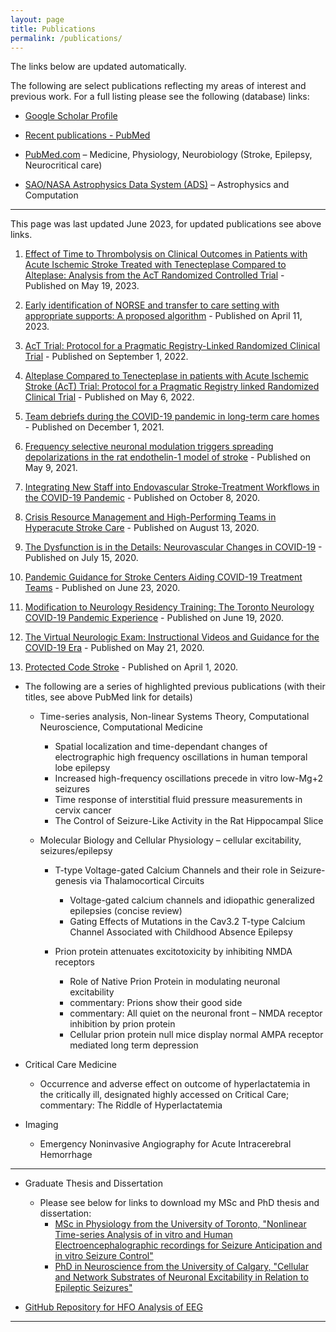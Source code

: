 ```yaml
---
layout: page
title: Publications
permalink: /publications/
---
```


The links below are updated automatically.

The following are select publications reflecting my areas of interest and previous work. For a full listing please see the following (database) links:

* [Google Scholar Profile](https://scholar.google.com/citations?user=qzhk98YAAAAJ&hl=en)

* [Recent publications - PubMed](https://pubmed.ncbi.nlm.nih.gov/?term=khosravani+h&sort=pubdate)

* [PubMed.com][HKPubmed] – Medicine, Physiology, Neurobiology (Stroke, Epilepsy, Neurocritical care)

* [SAO/NASA Astrophysics Data System (ADS)][HKADS] – Astrophysics and Computation

---
<p></p>

This page was last updated June 2023, for updated publications see above links.

1. [Effect of Time to Thrombolysis on Clinical Outcomes in Patients with Acute Ischemic Stroke Treated with Tenecteplase Compared to Alteplase: Analysis from the AcT Randomized Controlled Trial](https://dx.doi.org/10.1101/2023.05.17.23290141) - Published on May 19, 2023.

2. [Early identification of NORSE and transfer to care setting with appropriate supports: A proposed algorithm](https://dx.doi.org/10.3389/fneur.2023.1072020) - Published on April 11, 2023.

3. [AcT Trial: Protocol for a Pragmatic Registry-Linked Randomized Clinical Trial](https://dx.doi.org/10.1161/svin.122.000447) - Published on September 1, 2022.

4. [Alteplase Compared to Tenecteplase in patients with Acute Ischemic Stroke (AcT) Trial: Protocol for a Pragmatic Registry linked Randomized Clinical Trial](https://dx.doi.org/10.1161/svin.121.000447) - Published on May 6, 2022.

5. [Team debriefs during the COVID-19 pandemic in long-term care homes](https://dx.doi.org/10.46747/cfp.6712908) - Published on December 1, 2021.

6. [Frequency selective neuronal modulation triggers spreading depolarizations in the rat endothelin-1 model of stroke](https://dx.doi.org/10.1177/0271678X211013656) - Published on May 9, 2021.

7. [Integrating New Staff into Endovascular Stroke-Treatment Workflows in the COVID-19 Pandemic](https://dx.doi.org/10.3174/ajnr.A6854) - Published on October 8, 2020.

8. [Crisis Resource Management and High-Performing Teams in Hyperacute Stroke Care](https://dx.doi.org/10.1007/s12028-020-01057-4) - Published on August 13, 2020.

9. [The Dysfunction is in the Details: Neurovascular Changes in COVID-19](https://dx.doi.org/10.1017/cjn.2020.150) - Published on July 15, 2020.

10. [Pandemic Guidance for Stroke Centers Aiding COVID-19 Treatment Teams](https://dx.doi.org/10.1161/STROKEAHA.120.030749) - Published on June 23, 2020.

11. [Modification to Neurology Residency Training: The Toronto Neurology COVID-19 Pandemic Experience](https://dx.doi.org/10.1212/cpj.0000000000000894) - Published on June 19, 2020.

12. [The Virtual Neurologic Exam: Instructional Videos and Guidance for the COVID-19 Era](https://dx.doi.org/10.1017/cjn.2020.96) - Published on May 21, 2020.

13. [Protected Code Stroke](https://dx.doi.org/10.1161/STROKEAHA.120.029838) - Published on April 1, 2020.

* The following are a series of highlighted previous publications (with their titles, see above PubMed link for details)

    * Time-series analysis, Non-linear Systems Theory, Computational Neuroscience, Computational Medicine

        * Spatial localization and time-dependant changes of electrographic high frequency oscillations in human temporal lobe epilepsy
        * Increased high-frequency oscillations precede in vitro low-Mg+2 seizures
        * Time response of interstitial fluid pressure measurements in cervix cancer
        * The Control of Seizure-Like Activity in the Rat Hippocampal Slice

    * Molecular Biology and Cellular Physiology – cellular excitability, seizures/epilepsy

        * T-type Voltage-gated Calcium Channels and their role in Seizure-genesis via Thalamocortical Circuits

            * Voltage-gated calcium channels and idiopathic generalized epilepsies (concise review)
            * Gating Effects of Mutations in the Cav3.2 T-type Calcium Channel Associated with Childhood Absence Epilepsy

        * Prion protein attenuates excitotoxicity by inhibiting NMDA receptors

            * Role of Native Prion Protein in modulating neuronal excitability
            * commentary: Prions show their good side
            * commentary: All quiet on the neuronal front – NMDA receptor inhibition by prion protein
            * Cellular prion protein null mice display normal AMPA receptor mediated long term depression


* Critical Care Medicine
    * Occurrence and adverse effect on outcome of hyperlactatemia in the critically ill, designated highly accessed on Critical Care; commentary: The Riddle of Hyperlactatemia

* Imaging
    * Emergency Noninvasive Angiography for Acute Intracerebral Hemorrhage

---

* Graduate Thesis and Dissertation
    * Please see below for links to download my MSc and PhD thesis and dissertation:
        * [MSc in Physiology from the University of Toronto, "Nonlinear Time-series Analysis of in vitro and Human Electroencephalographic recordings for Seizure Anticipation and in vitro Seizure Control"][Houman_MSc]
        * [PhD in Neuroscience from the University of Calgary, "Cellular and Network Substrates of Neuronal Excitability in Relation to Epileptic Seizures"][Houman_PhD]

* [GitHub Repository for HFO Analysis of EEG](https://github.com/neuroccm/eeghfo.git)

<p></p>

---

[westernsono]: https://westernsono.ca
[ecriticalcare]: https://www.ecriticalcare.org
[UWO]: https://www.uwo.ca
[NORSE]: https://rarediseases.org/rare-diseases/new-onset-refractory-status-epilepticus-norse/
[NORSEINST]:https://norseinstitute.org/
[HKScholar]:https://scholar.google.ca/citations?user=qzhk98YAAAAJ&hl=en
[HKPubmed]:https://pubmed.ncbi.nlm.nih.gov/?term=khosravani+h&sort=pubdate
[HKADS]:https://adsabs.harvard.edu/cgi-bin/nph-abs_connect?return_req=no_params&author=Khosravani,%20Houman

[AllQuiet]:/manuscripts/All-quiet-on-the-neuronal-front-NMDA-receptor-inhibition-by-prion-protein.pdf
[PrionNMDA_AMPA]:/manuscripts/Cellular-prion-protein-null-mice-display-normal-AMPA-receptor-mediated-long-term-depression.pdf
[Cav32]:/manuscripts/Gating-Effects-of-Mutations-in-the-Cav3.2-T-type-Calcium-Channel-Associated-with-Childhood-Absence-Epilepsy.pdf
[Houman_MSc]:/manuscripts/Houman-Khosravani-MSc-Thesis_p.pdf
[Houman_PhD]:/manuscripts/Houman-Khosravani-PhD_p.pdf
[HFO_LowMg2+]:/manuscripts/Increased-High-frequency-Oscillations-Precede-in-vitro-Low-Mg2-Seizures.pdf
[T-Type_Review]:/manuscripts/Khosravani-Zamponi-T-type-Epilepsy-Review1.pdf
[ICH_Review]:/manuscripts/Khosravani-et-al-ANJNR-Emergency-ICH-imaging.pdf
[HFO_iEEG]:/manuscripts/Khosravani_et_al-2009-Epilepsia.pdf
[Tumor_IP]:/manuscripts/Microvascular-research-tumor-intersitital-pressure.pdf
[Lactate]:/manuscripts/Occurrence-and-adverse-effect-on-outcome-of-hyperlactatemia-in-the-critically-ill1.pdf
[Prion_NMDA]:/manuscripts/Prion-protein-attenuates-excitotoxicity-by-inhibiting-NMDA-receptors.pdf
[Prion_GoodSide]:/manuscripts/Prions-show-their-good-side.pdf
[Slice_SeizureControl]:/manuscripts/The-Control-of-Seizure-Like-Activity-in-the-Rat-Hippocampal-Slice.pdf
[Lactate_Comment]:/manuscripts/The-Riddle-of-Hyperlactatemia.pdf
